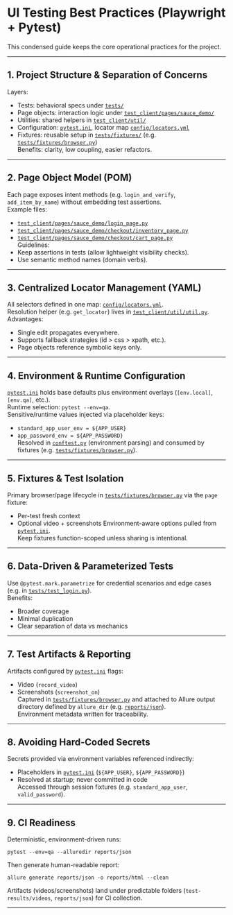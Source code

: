# UI Testing Best Practices (Playwright + Pytest)

This condensed guide keeps the core operational practices for the project.

---

## 1. Project Structure \& Separation of Concerns
Layers:
- Tests: behavioral specs under [`tests/`](../tests/)
- Page objects: interaction logic under [`test_client/pages/sauce_demo/`](../test_client/pages/sauce_demo/)
- Utilities: shared helpers in [`test_client/util/`](../test_client/util/)
- Configuration: [`pytest.ini`](../pytest.ini), locator map [`config/locators.yml`](../config/locators.yml)
- Fixtures: reusable setup in [`tests/fixtures/`](../tests/fixtures/) (e.g. [`tests/fixtures/browser.py`](../tests/fixtures/browser.py))  
  Benefits: clarity, low coupling, easier refactors.

---

## 2. Page Object Model (POM)
Each page exposes intent methods (e.g. `login_and_verify`, `add_item_by_name`) without embedding test assertions.  
Example files:
- [`test_client/pages/sauce_demo/login_page.py`](../test_client/pages/sauce_demo/login_page.py)
- [`test_client/pages/sauce_demo/checkout/inventory_page.py`](../test_client/pages/sauce_demo/checkout/inventory_page.py)
- [`test_client/pages/sauce_demo/checkout/cart_page.py`](../test_client/pages/sauce_demo/checkout/cart_page.py)  
  Guidelines:
- Keep assertions in tests (allow lightweight visibility checks).
- Use semantic method names (domain verbs).

---

## 3. Centralized Locator Management (YAML)
All selectors defined in one map: [`config/locators.yml`](../config/locators.yml).  
Resolution helper (e.g. `get_locator`) lives in [`test_client/util/util.py`](../test_client/util/util.py).  
Advantages:
- Single edit propagates everywhere.
- Supports fallback strategies (id \> css \> xpath, etc.).
- Page objects reference symbolic keys only.

---

## 4. Environment \& Runtime Configuration
[`pytest.ini`](../pytest.ini) holds base defaults plus environment overlays (`[env.local]`, `[env.qa]`, etc.).  
Runtime selection: `pytest --env=qa`.  
Sensitive/runtime values injected via placeholder keys:
- `standard_app_user_env = ${APP_USER}`
- `app_password_env = ${APP_PASSWORD}`  
  Resolved in [`conftest.py`](../conftest.py) (environment parsing) and consumed by fixtures (e.g. [`tests/fixtures/browser.py`](../tests/fixtures/browser.py)).

---

## 5. Fixtures \& Test Isolation
Primary browser/page lifecycle in [`tests/fixtures/browser.py`](../tests/fixtures/browser.py) via the `page` fixture:
- Per-test fresh context
- Optional video + screenshots
  Environment-aware options pulled from [`pytest.ini`](../pytest.ini).  
  Keep fixtures function-scoped unless sharing is intentional.

---

## 6. Data-Driven \& Parameterized Tests
Use `@pytest.mark.parametrize` for credential scenarios and edge cases (e.g. in [`tests/test_login.py`](../tests/test_login.py)).  
Benefits:
- Broader coverage
- Minimal duplication
- Clear separation of data vs mechanics

---

## 7. Test Artifacts \& Reporting
Artifacts configured by [`pytest.ini`](../pytest.ini) flags:
- Video (`record_video`)
- Screenshots (`screenshot_on`)  
  Captured in [`tests/fixtures/browser.py`](../tests/fixtures/browser.py) and attached to Allure output directory defined by `allure_dir` (e.g. [`reports/json`](../reports/json)).  
  Environment metadata written for traceability.

---

## 8. Avoiding Hard-Coded Secrets
Secrets provided via environment variables referenced indirectly:
- Placeholders in [`pytest.ini`](../pytest.ini) (`${APP_USER}`, `${APP_PASSWORD}`)
- Resolved at startup; never committed in code  
  Accessed through session fixtures (e.g. `standard_app_user`, `valid_password`).

---

## 9. CI Readiness
Deterministic, environment-driven runs:
```
pytest --env=qa --alluredir reports/json
```
Then generate human-readable report:
```
allure generate reports/json -o reports/html --clean
```
Artifacts (videos/screenshots) land under predictable folders (`test-results/videos`, `reports/json`) for CI collection.

---